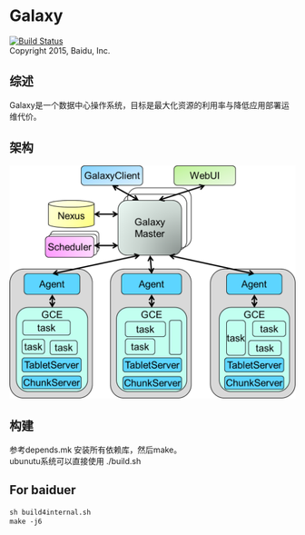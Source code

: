 # Galaxy
[![Build Status](https://travis-ci.org/bluebore/galaxy.svg?branch=refactor)](https://travis-ci.org/bluebore/galaxy)  
Copyright 2015, Baidu, Inc.

## 综述
Galaxy是一个数据中心操作系统，目标是最大化资源的利用率与降低应用部署运维代价。

## 架构
![架构图](https://github.com/bluebore/galaxy/blob/master/images/galaxy_arch.png?raw=true)  

## 构建
参考depends.mk 安装所有依赖库，然后make。  
ubunutu系统可以直接使用
./build.sh

## For baiduer
```
sh build4internal.sh
make -j6
```
